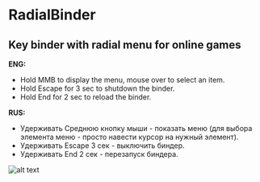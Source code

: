 # RadialBinder
## Key binder with radial menu for online games

**ENG:**
* Hold MMB to display the menu, mouse over to select an item.
* Hold Escape for 3 sec to shutdown the binder.
* Hold End for 2 sec to reload the binder.

**RUS:**
* Удерживать Среднюю кнопку мыши - показать меню (для выбора элемента меню - просто навести курсор на нужный элемент). 
* Удерживать Escape 3 сек - выключить биндер.
* Удерживать End 2 сек - перезапуск биндера.

![alt text](https://i.imgur.com/vyWNbFT.png)
